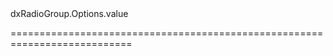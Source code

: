 <!--id-->dxRadioGroup.Options.value<!--/id-->
<!--merge--><!--/merge-->
===========================================================================
